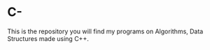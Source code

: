 # C-
This is the repository you will find my programs on Algorithms, Data Structures made using C++.
